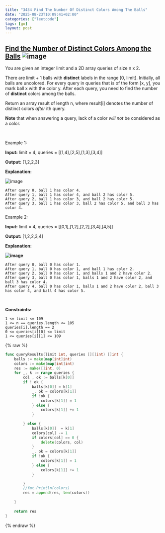 ```yaml
---
title: "3434 Find The Number Of Distinct Colors Among The Balls"
date: "2025-08-23T10:09:41+02:00"
categories: ["leetcode"]
tags: [go]
layout: post
---
```


## [Find the Number of Distinct Colors Among the Balls](https://leetcode.com/problems/find-the-number-of-distinct-colors-among-the-balls) ![image](https://img.shields.io/badge/Difficulty-Medium-orange)

You are given an integer limit and a 2D array queries of size n x 2.

There are limit + 1 balls with **distinct** labels in the range [0, limit]. Initially, all balls are uncolored. For every query in queries that is of the form [x, y], you mark ball x with the color y. After each query, you need to find the number of **distinct** colors among the balls.

Return an array result of length n, where result[i] denotes the number of distinct colors *after* ith query.

**Note** that when answering a query, lack of a color *will not* be considered as a color.

 

Example 1:

**Input:** limit = 4, queries = [[1,4],[2,5],[1,3],[3,4]]

**Output:** [1,2,2,3]

**Explanation:**

![image](https://assets.leetcode.com/uploads/2024/04/17/ezgifcom-crop.gif)

	After query 0, ball 1 has color 4.
	After query 1, ball 1 has color 4, and ball 2 has color 5.
	After query 2, ball 1 has color 3, and ball 2 has color 5.
	After query 3, ball 1 has color 3, ball 2 has color 5, and ball 3 has color 4.

Example 2:

**Input:** limit = 4, queries = [[0,1],[1,2],[2,2],[3,4],[4,5]]

**Output:** [1,2,2,3,4]

**Explanation:**

**![image](https://assets.leetcode.com/uploads/2024/04/17/ezgifcom-crop2.gif)**

	After query 0, ball 0 has color 1.
	After query 1, ball 0 has color 1, and ball 1 has color 2.
	After query 2, ball 0 has color 1, and balls 1 and 2 have color 2.
	After query 3, ball 0 has color 1, balls 1 and 2 have color 2, and ball 3 has color 4.
	After query 4, ball 0 has color 1, balls 1 and 2 have color 2, ball 3 has color 4, and ball 4 has color 5.

 

**Constraints:**

	1 <= limit <= 109
	1 <= n == queries.length <= 105
	queries[i].length == 2
	0 <= queries[i][0] <= limit
	1 <= queries[i][1] <= 109

{% raw %}
```go
func queryResults(limit int, queries [][]int) []int {
    balls := make(map[int]int)
    colors := make(map[int]int)
    res := make([]int, 0)
    for _, k := range queries {
        col , ok := balls[k[0]]
        if ! ok {
            balls[k[0]] = k[1]
            _, ok = colors[k[1]]
            if !ok {
                colors[k[1]] = 1
            } else {
                colors[k[1]] += 1
            }
            
        } else {
            balls[k[0]]  = k[1]
            colors[col] -= 1
            if colors[col] == 0 {
                delete(colors, col)
            }
            _, ok = colors[k[1]]
            if !ok {
                colors[k[1]] = 1
            } else {
                colors[k[1]] += 1
            }

        }
        //fmt.Println(colors)
        res = append(res, len(colors))
        
    }
    
    return res
}
```
{% endraw %}
